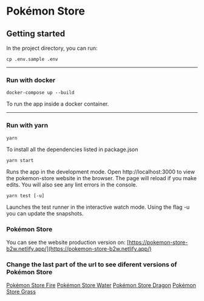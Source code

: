 # Pokémon Store

## Getting started
In the project directory, you can run:

```console
cp .env.sample .env
```

---

### Run with docker

```console
docker-compose up --build
```

To run the app inside a docker container.

---

### Run with yarn

```console
yarn
```

To install all the dependencies listed in package.json

```console
yarn start
```

Runs the app in the development mode.
Open http://localhost:3000 to view the pokemon-store website in the browser.
The page will reload if you make edits.
You will also see any lint errors in the console.

```console
yarn test [-u]
```

Launches the test runner in the interactive watch mode.
Using the flag -u you can update the snapshots.

### Pokémon Store

You can see the website production version on:
[https://pokemon-store-b2w.netlify.app/](https://pokemon-store-b2w.netlify.app/)

### Change the last part of the url to see diferent versions of Pokémon Store

[Pokémon Store Fire](https://pokemon-store-b2w.netlify.app/fire)
[Pokémon Store Water](https://pokemon-store-b2w.netlify.app/water)
[Pokémon Store Dragon](https://pokemon-store-b2w.netlify.app/dragon)
[Pokémon Store Grass](https://pokemon-store-b2w.netlify.app/grass)